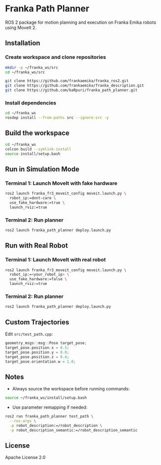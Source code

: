 # Franka Path Planner

ROS 2 package for motion planning and execution on Franka Emika robots using MoveIt 2.



## Installation

### Create workspace and clone repositories

```bash
mkdir -p ~/franka_ws/src
cd ~/franka_ws/src

git clone https://github.com/frankaemika/franka_ros2.git
git clone https://github.com/frankaemika/franka_description.git
git clone https://github.com/kaRpuri/franka_path_planner.git
```

### Install dependencies

```bash
cd ~/franka_ws
rosdep install --from-paths src --ignore-src -y
```

## Build the workspace

```bash
cd ~/franka_ws
colcon build --symlink-install
source install/setup.bash
```

## Run in Simulation Mode

### Terminal 1: Launch MoveIt with fake hardware

```bash
ros2 launch franka_fr3_moveit_config moveit.launch.py \
  robot_ip:=dont-care \
  use_fake_hardware:=true \
  launch_rviz:=true
```

### Terminal 2: Run planner

```bash
ros2 launch franka_path_planner deploy.launch.py
```

## Run with Real Robot

### Terminal 1: Launch MoveIt with real robot

```bash
ros2 launch franka_fr3_moveit_config moveit.launch.py \
  robot_ip:=<your_robot_ip> \
  use_fake_hardware:=false \
  launch_rviz:=true
```

### Terminal 2: Run planner

```bash
ros2 launch franka_path_planner deploy.launch.py
```

## Custom Trajectories

Edit `src/test_path.cpp`:

```cpp
geometry_msgs::msg::Pose target_pose;
target_pose.position.x = 0.5;
target_pose.position.y = 0.0;
target_pose.position.z = 0.4;
target_pose.orientation.w = 1.0;
```

## Notes

- Always source the workspace before running commands:

```bash
source ~/franka_ws/install/setup.bash
```

- Use parameter remapping if needed:

```bash
ros2 run franka_path_planner test_path \
  --ros-args \
  -p robot_description:=/robot_description \
  -p robot_description_semantic:=/robot_description_semantic
```

## License

Apache License 2.0
